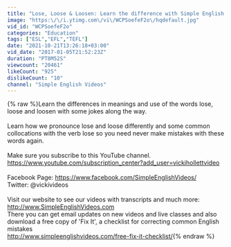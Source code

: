 ```yaml
---
title: "Lose, Loose & Loosen: Learn the difference with Simple English Videos"
image: "https:\/\/i.ytimg.com\/vi\/WCPSoefeF2o\/hqdefault.jpg"
vid_id: "WCPSoefeF2o"
categories: "Education"
tags: ["ESL","EFL","TEFL"]
date: "2021-10-21T13:26:18+03:00"
vid_date: "2017-01-05T21:52:23Z"
duration: "PT8M52S"
viewcount: "20461"
likeCount: "925"
dislikeCount: "10"
channel: "Simple English Videos"
---
```

{% raw %}Learn the differences in meanings and use of the words lose, loose and loosen with some jokes along the way.  <br /><br />Learn how we pronounce lose and loose differently and some common collocations with the verb lose so you need never make mistakes with these words again.<br /><br />Make sure you subscribe to this YouTube channel. <br /><a rel="nofollow" target="blank" href="https://www.youtube.com/subscription_center?add_user=vickihollettvideo">https://www.youtube.com/subscription_center?add_user=vickihollettvideo</a><br /><br />Facebook Page:  <a rel="nofollow" target="blank" href="https://www.facebook.com/SimpleEnglishVideos/">https://www.facebook.com/SimpleEnglishVideos/</a> <br />Twitter:  @vickivideos <br /><br />Visit our website to see our videos with transcripts and much more: <a rel="nofollow" target="blank" href="http://www.SimpleEnglishVideos.com">http://www.SimpleEnglishVideos.com</a><br />There you can get email updates on new videos and live classes and also download a free copy of 'Fix It', a checklist for correcting common English mistakes <br /><a rel="nofollow" target="blank" href="http://www.simpleenglishvideos.com/free-fix-it-checklist/">http://www.simpleenglishvideos.com/free-fix-it-checklist/</a>{% endraw %}

